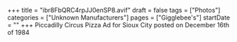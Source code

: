 +++
title = "ibr8FbQRC4rpJJ0enSP8.avif"
draft = false
tags = ["Photos"]
categories = ["Unknown Manufacturers"]
pages = ["Gigglebee's"]
startDate = ""
+++
Piccadilly Circus Pizza Ad for Sioux City posted on December 16th of 1984
